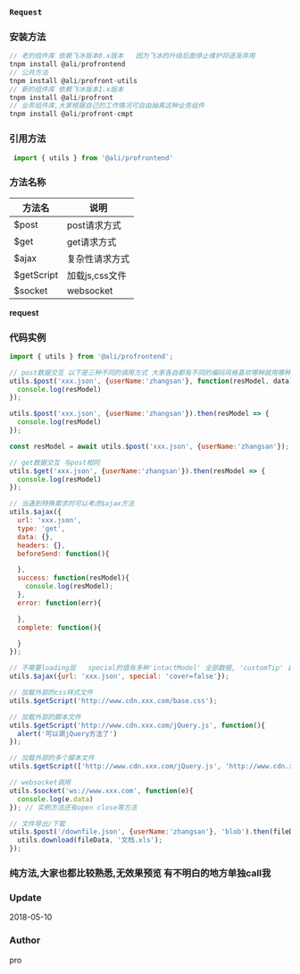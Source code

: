 ### `Request`

### 安装方法
``` js
// 老的组件库 依赖飞冰版本0.x版本   因为飞冰的升级后面停止维护将逐渐弃用
tnpm install @ali/profrontend
// 公共方法
tnpm install @ali/profront-utils
// 新的组件库 依赖飞冰版本1.x版本
tnpm install @ali/profront
// 业务组件库,大家根据自己的工作情况可自由抽离这种业务组件
tnpm install @ali/profront-cmpt
```

### 引用方法

``` js
 import { utils } from '@ali/profrontend'
```

### 方法名称

|方法名                 |说明              |
|---------------------|-----------------|
|    $post           | post请求方式      |
|    $get           | get请求方式      |
|    $ajax           | 复杂性请求方式      |
|    $getScript       | 加载js,css文件      |
|    $socket           | websocket      |


**request**

### 代码实例

``` javascript
import { utils } from '@ali/profrontend';

// post数据交互 以下是三种不同的调用方式 大家各自都有不同的编码风格喜欢哪种就用哪种
utils.$post('xxx.json', {userName:'zhangsan'}, function(resModel, data){
  console.log(resModel)
});

utils.$post('xxx.json', {userName:'zhangsan'}).then(resModel => {
  console.log(resModel)
});

const resModel = await utils.$post('xxx.json', {userName:'zhangsan'});

// get数据交互 与post相同
utils.$get('xxx.json', {userName:'zhangsan'}).then(resModel => {
  console.log(resModel)
});

// 当遇到特殊需求时可以考虑$ajax方法
utils.$ajax({
  url: 'xxx.json',
  type: 'get',
  data: {},
  headers: {},
  beforeSend: function(){

  },
  success: function(resModel){
    console.log(resModel);
  },
  error: function(err){

  },
  complete: function(){

  }
});

// 不需要loading层   special的值有多种'intactModel' 全部数据, 'customTip' 自定义弹框, 'noHeaders' 不需要header头, 'cover' loading层
utils.$ajax({url: 'xxx.json', special: 'cover=false'});

// 加载外部的css样式文件
utils.$getScript('http://www.cdn.xxx.com/base.css');

// 加载外部的脚本文件
utils.$getScript('http://www.cdn.xxx.com/jQuery.js', function(){
  alert('可以调jQuery方法了')
});

// 加载外部的多个脚本文件
utils.$getScript(['http://www.cdn.xxx.com/jQuery.js', 'http://www.cdn.xxx.com/index.js']);

// websocket调用
utils.$socket('ws://www.xxx.com', function(e){
  console.log(e.data)
}); // 实例方法还有open close等方法

// 文件导出/下载
utils.$post('/downfile.json', {userName:'zhangsan'}, 'blob').then(fileData => {
  utils.download(fileData, '文档.xls');
});

```

### 纯方法,大家也都比较熟悉,无效果预览 有不明白的地方单独call我

### Update
2018-05-10

### Author
pro